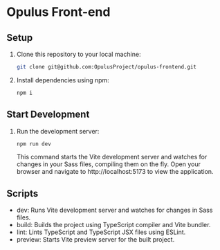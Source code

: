 # Opulus Front-end

## Setup

1. Clone this repository to your local machine:

   ```bash
   git clone git@github.com:OpulusProject/opulus-frontend.git
   ```

2. Install dependencies using npm:

   ```bash
   npm i
   ```

## Start Development

1. Run the development server:
   ```bash
   npm run dev
   ```
   This command starts the Vite development server and watches for changes in your Sass files, compiling them on the fly.
   Open your browser and navigate to http://localhost:5173 to view the application.

## Scripts
  - dev: Runs Vite development server and watches for changes in Sass files.
  - build: Builds the project using TypeScript compiler and Vite bundler.
  - lint: Lints TypeScript and TypeScript JSX files using ESLint.
  - preview: Starts Vite preview server for the built project.